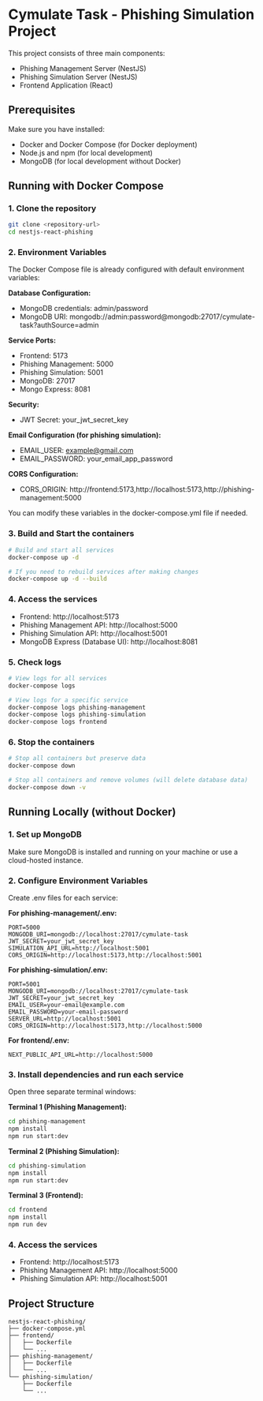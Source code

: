 # Cymulate Task - Phishing Simulation Project

This project consists of three main components:
- Phishing Management Server (NestJS)
- Phishing Simulation Server (NestJS)
- Frontend Application (React)

## Prerequisites

Make sure you have installed:
- Docker and Docker Compose (for Docker deployment)
- Node.js and npm (for local development)
- MongoDB (for local development without Docker)

## Running with Docker Compose

### 1. Clone the repository

```bash
git clone <repository-url>
cd nestjs-react-phishing
```

### 2. Environment Variables

The Docker Compose file is already configured with default environment variables:

**Database Configuration:**
- MongoDB credentials: admin/password
- MongoDB URI: mongodb://admin:password@mongodb:27017/cymulate-task?authSource=admin

**Service Ports:**
- Frontend: 5173
- Phishing Management: 5000
- Phishing Simulation: 5001
- MongoDB: 27017
- Mongo Express: 8081

**Security:**
- JWT Secret: your_jwt_secret_key

**Email Configuration (for phishing simulation):**
- EMAIL_USER: example@gmail.com
- EMAIL_PASSWORD: your_email_app_password

**CORS Configuration:**
- CORS_ORIGIN: http://frontend:5173,http://localhost:5173,http://phishing-management:5000

You can modify these variables in the docker-compose.yml file if needed.

### 3. Build and Start the containers

```bash
# Build and start all services
docker-compose up -d

# If you need to rebuild services after making changes
docker-compose up -d --build
```

### 4. Access the services

- Frontend: http://localhost:5173
- Phishing Management API: http://localhost:5000
- Phishing Simulation API: http://localhost:5001
- MongoDB Express (Database UI): http://localhost:8081

### 5. Check logs

```bash
# View logs for all services
docker-compose logs

# View logs for a specific service
docker-compose logs phishing-management
docker-compose logs phishing-simulation
docker-compose logs frontend
```

### 6. Stop the containers

```bash
# Stop all containers but preserve data
docker-compose down

# Stop all containers and remove volumes (will delete database data)
docker-compose down -v
```

## Running Locally (without Docker)

### 1. Set up MongoDB

Make sure MongoDB is installed and running on your machine or use a cloud-hosted instance.

### 2. Configure Environment Variables

Create .env files for each service:

**For phishing-management/.env:**
```
PORT=5000
MONGODB_URI=mongodb://localhost:27017/cymulate-task
JWT_SECRET=your_jwt_secret_key
SIMULATION_API_URL=http://localhost:5001
CORS_ORIGIN=http://localhost:5173,http://localhost:5001
```

**For phishing-simulation/.env:**
```
PORT=5001
MONGODB_URI=mongodb://localhost:27017/cymulate-task
JWT_SECRET=your_jwt_secret_key
EMAIL_USER=your-email@example.com
EMAIL_PASSWORD=your-email-password
SERVER_URL=http://localhost:5001
CORS_ORIGIN=http://localhost:5173,http://localhost:5000
```

**For frontend/.env:**
```
NEXT_PUBLIC_API_URL=http://localhost:5000
```

### 3. Install dependencies and run each service

Open three separate terminal windows:

**Terminal 1 (Phishing Management):**
```bash
cd phishing-management
npm install
npm run start:dev
```

**Terminal 2 (Phishing Simulation):**
```bash
cd phishing-simulation
npm install
npm run start:dev
```

**Terminal 3 (Frontend):**
```bash
cd frontend
npm install
npm run dev
```

### 4. Access the services

- Frontend: http://localhost:5173
- Phishing Management API: http://localhost:5000
- Phishing Simulation API: http://localhost:5001

## Project Structure

```
nestjs-react-phishing/
├── docker-compose.yml
├── frontend/
│   ├── Dockerfile
│   └── ...
├── phishing-management/
│   ├── Dockerfile
│   └── ...
└── phishing-simulation/
    ├── Dockerfile
    └── ...
```
